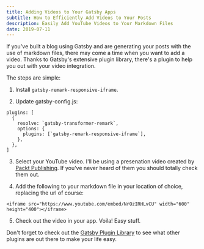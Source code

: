 ```yaml
---
title: Adding Videos to Your Gatsby Apps
subtitle: How to Efficiently Add Videos to Your Posts
description: Easily Add YouTube Videos to Your Markdown Files
date: 2019-07-11
---
```


If you've built a blog using Gatsby and are generating your posts with the use of markdown files, there may come a time when you want to add a video. Thanks to Gatsby's extensive plugin library, there's a plugin to help you out with your video integration.

The steps are simple:
1. Install `gatsby-remark-responsive-iframe`.

2. Update gatsby-config.js:
```
plugins: [
  {
    resolve: `gatsby-transformer-remark`,
    options: {
      plugins: [`gatsby-remark-responsive-iframe`],
    },
  },
]
```

3. Select your YouTube video. I'll be using a presenation video created by [Packt Publishing](https://www.packtpub.com/). If you've never heard of them you should totally check them out.

4. Add the following to your markdown file in your location of choice, replacing the url of course:
```
<iframe src="https://www.youtube.com/embed/NrOzIRHLvCU" width="600" height="400"></iframe>
```

5. Check out the video in your app. Voila! Easy stuff.

Don't forget to check out the [Gatsby Plugin Library](https://www.gatsbyjs.org/plugins/) to see what other plugins are out there to make your life easy.



